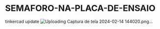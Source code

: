 # SEMAFORO-NA-PLACA-DE-ENSAIO
tinkercad update
![Uploading Captura de tela 2024-02-14 144020.png…]()
